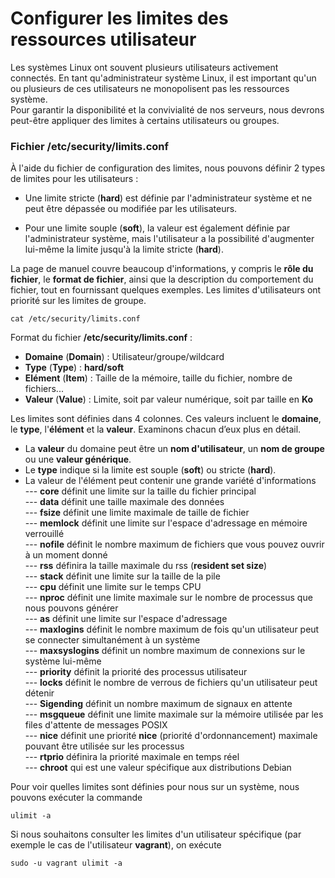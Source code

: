 # Configurer les limites des ressources utilisateur

Les systèmes Linux ont souvent plusieurs utilisateurs activement connectés. En tant qu'administrateur système Linux, il est important qu'un ou plusieurs de ces utilisateurs ne monopolisent pas les ressources système.<br>
Pour garantir la disponibilité et la convivialité de nos serveurs, nous devrons peut-être appliquer des limites à certains utilisateurs ou groupes.

### Fichier /etc/security/limits.conf

À l'aide du fichier de configuration des limites, nous pouvons définir 2 types de limites pour les utilisateurs :

- Une limite stricte (**hard**) est définie par l'administrateur système et ne peut être dépassée ou modifiée par les utilisateurs.

- Pour une limite souple (**soft**), la valeur est également définie par l'administrateur système, mais l'utilisateur a la possibilité d'augmenter lui-même la limite jusqu'à la limite stricte (**hard**).

La page de manuel couvre beaucoup d'informations, y compris le **rôle du fichier**, le **format de fichier**, ainsi que la description du comportement du fichier, tout en fournissant quelques exemples. Les limites d'utilisateurs ont priorité sur les limites de groupe.

```
cat /etc/security/limits.conf
```

Format du fichier **/etc/security/limits.conf** :

- **Domaine** (**Domain**) : Utilisateur/groupe/wildcard
- **Type** (**Type**) : **hard/soft**
- **Elément** (**Item**) : Taille de la mémoire, taille du fichier, nombre de fichiers...
- **Valeur** (**Value**) : Limite, soit par valeur numérique, soit par taille en **Ko**

Les limites sont définies dans 4 colonnes. Ces valeurs incluent le **domaine**, le **type**, l'**élément** et la **valeur**. Examinons chacun d’eux plus en détail.
- La **valeur** du domaine peut être un **nom d'utilisateur**, un **nom de groupe** ou une **valeur générique**. 
- Le **type** indique si la limite est souple (**soft**) ou stricte (**hard**). 
- La valeur de l'élément peut contenir une grande variété d'informations <br> 
--- **core** définit une limite sur la taille du fichier principal <br>
--- **data** définit une taille maximale des données <br> 
--- **fsize** définit une limite maximale de taille de fichier <br>
--- **memlock** définit une limite sur l'espace d'adressage en mémoire verrouillé <br>
--- **nofile** définit le nombre maximum de fichiers que vous pouvez ouvrir à un moment donné <br> 
--- **rss** définira la taille maximale du rss (**resident set size**) <br>
--- **stack** définit une limite sur la taille de la pile <br>
--- **cpu** définit une limite sur le temps CPU <br>
--- **nproc** définit une limite maximale sur le nombre de processus que nous pouvons générer <br>
--- **as** définit une limite sur l'espace d'adressage <br>
--- **maxlogins** définit le nombre maximum de fois qu'un utilisateur peut se connecter simultanément à un système <br>
--- **maxsyslogins** définit un nombre maximum de connexions sur le système lui-même <br>
--- **priority** définit la priorité des processus utilisateur <br>
--- **locks** définit le nombre de verrous de fichiers qu'un utilisateur peut détenir <br>
--- **Sigending** définit un nombre maximum de signaux en attente <br> 
--- **msgqueue** définit une limite maximale sur la mémoire utilisée par les files d'attente de messages POSIX <br>
--- **nice** définit une priorité **nice** (priorité d'ordonnancement) maximale pouvant être utilisée sur les processus <br> 
--- **rtprio** définira la priorité maximale en temps réel <br> 
--- **chroot** qui est une valeur spécifique aux distributions Debian

Pour voir quelles limites sont définies pour nous sur un système, nous pouvons exécuter la commande 

```
ulimit -a
```

Si nous souhaitons consulter les limites d'un utilisateur spécifique (par exemple le cas de l'utilisateur **vagrant**), on exécute

```
sudo -u vagrant ulimit -a
```